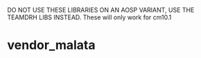 DO NOT USE THESE LIBRARIES ON AN AOSP VARIANT, USE THE TEAMDRH LIBS INSTEAD. These will only work for cm10.1






vendor_malata
=============
